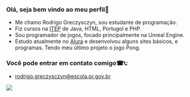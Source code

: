 ### Olá, seja bem vindo ao meu perfil👋
  - Me chamo Rodrigo Greczysczyn, sou estudante de programação.
 - Fiz cursos na [ITEP](https://itepcursos.com.br/) de Java, HTML, Portugol e  PHP.
- Sou programador de jogos, focado principalmente na Unreal Engine.
 - Estudo atualmente no [Alura](https://www.alura.com.br/?srsltid=AfmBOooS8YQRmkyBTUWC4hFi_uluOtiAuQonYb6pQa071p6Ti5Mn2fdW) e desenvolvou alguns sites básicos, e programas. Tendo meu último projeto o jogo Pong.
### Você pode entrar em contato comigo☎📞: 
- rodrigo.greczysczyn@escola.pr.gov.br
  
 ![](https://media1.tenor.com/m/5ry-200hErMAAAAd/hacker-hacker-man.gif)

<!--
**Rodrigo1010-01/Rodrigo1010-01** is a ✨ _special_ ✨ repository because its `README.md` (this file) appears on your GitHub profile.

Here are some ideas to get you started:

- 🔭 I’m currently working on ...
- 🌱 I’m currently learning ...
- 👯 I’m looking to collaborate on ...
- 🤔 I’m looking for help with ...
- 💬 Ask me about ...
- 📫 How to reach me: ...
- 😄 Pronouns: ...
- ⚡ Fun fact: ...
-->

